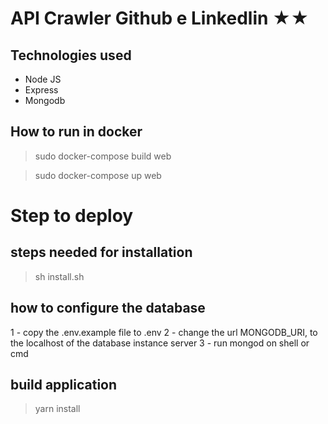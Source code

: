# API Crawler Github e Linkedlin ★★

## Technologies used

* Node JS
* Express
* Mongodb

## How to run in docker

> sudo docker-compose build web

> sudo docker-compose up web

# Step to deploy

## steps needed for installation

> sh install.sh

## how to configure the database

1 - copy the .env.example file to .env
2 - change the url MONGODB_URI, to the localhost of the database instance server
3 - run mongod on shell or cmd

## build application

> yarn install
